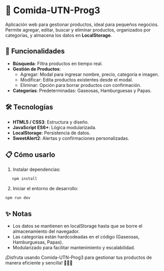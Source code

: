 # 🍔 Comida-UTN-Prog3

Aplicación web para gestionar productos, ideal para pequeños negocios. Permite agregar, editar, buscar y eliminar productos, organizados por categorías, y almacena los datos en **LocalStorage**.

## 🚀 Funcionalidades

- **Búsqueda**: Filtra productos en tiempo real.
- **Gestión de Productos**:
  - Agregar: Modal para ingresar nombre, precio, categoría e imagen.
  - Modificar: Edita productos existentes desde el modal.
  - Eliminar: Opción para borrar productos con confirmación.
- **Categorías**: Predeterminadas: Gaseosas, Hamburguesas y Papas.

## 🛠️ Tecnologías

- **HTML5 / CSS3**: Estructura y diseño.
- **JavaScript ES6+**: Lógica modularizada.
- **LocalStorage**: Persistencia de datos.
- **SweetAlert2**: Alertas y confirmaciones personalizadas.

## 📋 Cómo usarlo

1. Instalar dependencias:

```bash
   npm install
```

2. Iniciar el entorno de desarrollo:

```bash
npm run dev
```

## ✨ Notas

- Los datos se mantienen en localStorage hasta que se borre el almacenamiento del navegador.
- Las categorías están hardcodeadas en el código (Gaseosas, Hamburguesas, Papas).
- Modularizado para facilitar mantenimiento y escalabilidad.

¡Disfruta usando Comida-UTN-Prog3 para gestionar tus productos de manera eficiente y sencilla! 🍟🍔🥤
